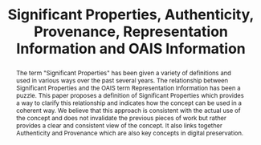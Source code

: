 ---
abstract: The term "Significant Properties" has been given a variety of definitions
  and used in various ways over the past several years. The relationship between Significant
  Properties and the OAIS term Representation Information has been a puzzle. This
  paper proposes a definition of Significant Properties which provides a way to clarify
  this relationship and indicates how the concept can be used in a coherent way. We
  believe that this approach is consistent with the actual use of the concept and
  does not invalidate the previous pieces of work but rather provides a clear and
  consistent view of the concept. It also links together Authenticity and Provenance
  which are also key concepts in digital preservation.
creators:
- Giaretta, David
- Sawyer, Donald
- Michetti, Giovanni
- Guercio, Mariella
- Lambert, Simon
- Bicarregui, Juan
- Matthews, Brian
date: null
document_url: https://services.phaidra.univie.ac.at/api/object/o:294001/download
grand_parent: iPRES
institutions: []
keywords:
- san francisco
landing_page_url: https://phaidra.univie.ac.at/o:294001
language: eng
layout: publication
license: CC BY-SA 3.0 AT
notes_url: null
parent: iPRES 2009
presentation_url: null
publication_type: paper
size: 878103
source_name: iPRES
title: Significant Properties, Authenticity, Provenance, Representation Information
  and OAIS Information
year: 2009
---